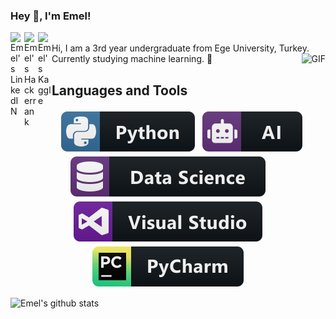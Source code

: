 ### Hey 👋, I'm Emel!

<a href="https://www.linkedin.com/in/emel-kayac%C4%B1-825a19178/">
  <img align="left" alt="Emel's LinkedIN" width="22px" src="https://cdn.jsdelivr.net/npm/simple-icons@v3/icons/linkedin.svg" />
<a />

<a href="https://www.hackerrank.com/kayaciemel18">
  <img align="left" alt="Emel's Hackerrank" width="22px" src="https://cdn.jsdelivr.net/npm/simple-icons@v3/icons/hackerrank.svg" />
</a>
<a href="https://www.kaggle.com/emelkayaci">
  <img align="left" alt="Emel's Kaggle" width="22px" src="https://cdn.jsdelivr.net/npm/simple-icons@3.1.0/icons/kaggle.svg" />
</a>

<br />
Hi, I am a 3rd year undergraduate from Ege University, Turkey. Currently studying machine learning. 🤖
  <img align="right" alt="GIF" src="https://media.giphy.com/media/tczJoRU7XwBS8/giphy.gif" />
<br />

## Languages and Tools

<p align="center">
 <img src="https://github.com/anishghimire603/anishghimire603/blob/master/Assets/python.svg" alt="python" style="vertical-align:top; margin:4px">
 <img src="https://github.com/anishghimire603/anishghimire603/blob/master/Assets/ai.svg" alt="ai" style="vertical-align:top; margin:4px">
 <img src="https://github.com/anishghimire603/anishghimire603/blob/master/Assets/datascience.svg" alt="datascience" style="vertical-align:top; margin:4px">
 <img src="https://github.com/anishghimire603/anishghimire603/blob/master/Assets/visualstudio.svg" alt="vs" style="vertical-align:top; margin:4px">
 <img src="https://github.com/anishghimire603/anishghimire603/blob/master/Assets/jetbrains_pycharm.svg" alt="pycharm" style="vertical-align:top; margin:4px">
</p>


![Emel's github stats](https://github-readme-stats.vercel.app/api?username=emel-kayaci&show_icons=true&hide_border=true)
